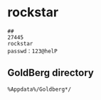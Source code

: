 # rockstar  
```
##   
27445    
rockstar  
passwd：123@helP  

```


## GoldBerg directory  
	%Appdata%/Goldberg*/